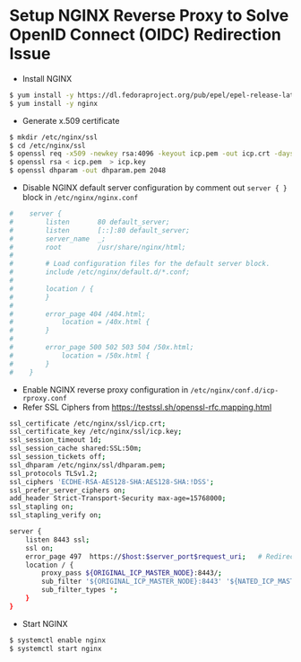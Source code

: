 # Setup NGINX Reverse Proxy to Solve OpenID Connect (OIDC) Redirection Issue
* Install NGINX
```bash
$ yum install -y https://dl.fedoraproject.org/pub/epel/epel-release-latest-7.noarch.rpm
$ yum install -y nginx
```
* Generate x.509 certificate
```bash
$ mkdir /etc/nginx/ssl
$ cd /etc/nginx/ssl
$ openssl req -x509 -newkey rsa:4096 -keyout icp.pem -out icp.crt -days 7300
$ openssl rsa < icp.pem  > icp.key
$ openssl dhparam -out dhparam.pem 2048
```
* Disable NGINX default server configuration by comment out ```server { }``` block in ```/etc/nginx/nginx.conf```
```bash
#    server {
#        listen       80 default_server;
#        listen       [::]:80 default_server;
#        server_name  _;
#        root         /usr/share/nginx/html;
#
#        # Load configuration files for the default server block.
#        include /etc/nginx/default.d/*.conf;
#
#        location / {
#        }
#
#        error_page 404 /404.html;
#            location = /40x.html {
#        }
#
#        error_page 500 502 503 504 /50x.html;
#            location = /50x.html {
#        }
#    }
```
* Enable NGINX reverse proxy configuration in ```/etc/nginx/conf.d/icp-rproxy.conf```
* Refer SSL Ciphers from https://testssl.sh/openssl-rfc.mapping.html
```bash
ssl_certificate /etc/nginx/ssl/icp.crt;
ssl_certificate_key /etc/nginx/ssl/icp.key;
ssl_session_timeout 1d;
ssl_session_cache shared:SSL:50m;
ssl_session_tickets off;
ssl_dhparam /etc/nginx/ssl/dhparam.pem;
ssl_protocols TLSv1.2;
ssl_ciphers 'ECDHE-RSA-AES128-SHA:AES128-SHA:!DSS';
ssl_prefer_server_ciphers on;
add_header Strict-Transport-Security max-age=15768000;
ssl_stapling on;
ssl_stapling_verify on;

server {
    listen 8443 ssl;
    ssl on;
    error_page 497  https://$host:$server_port$request_uri;   # Redirect to HTTPS is requesting protocol is HTTP
    location / {
        proxy_pass ${ORIGINAL_ICP_MASTER_NODE}:8443/;
        sub_filter '${ORIGINAL_ICP_MASTER_NODE}:8443' '${NATED_ICP_MASTER_NODE}:8443';   # Replace logout OIDC URL to NATed IP address
        sub_filter_types *;
    }
}
```
* Start NGINX
```bash
$ systemctl enable nginx
$ systemctl start nginx
```

